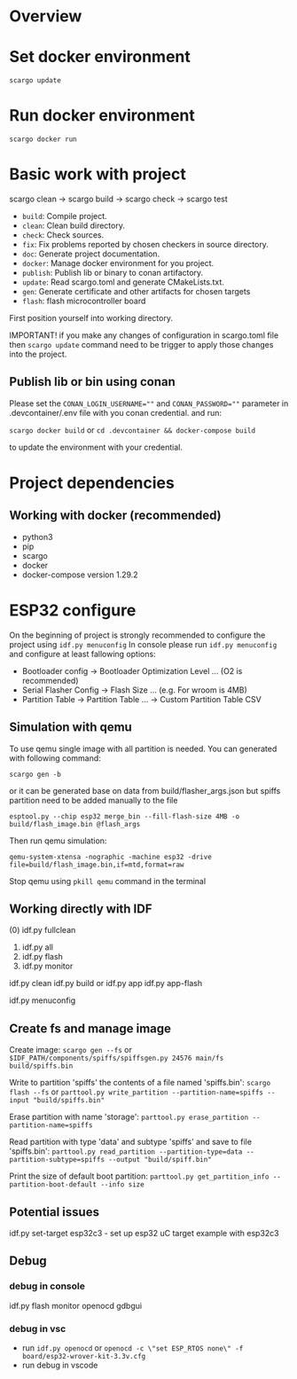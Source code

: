 # Overview

<Add project overview here>

# Set docker environment

`scargo update`

# Run docker environment

`scargo docker run`

# Basic work with project

scargo clean -> scargo build -> scargo check -> scargo test

- `build`: Compile project.
- `clean`: Clean build directory.
- `check`: Check sources.
- `fix`: Fix problems reported by chosen checkers in source directory.
- `doc`: Generate project documentation.
- `docker`: Manage docker environment for you project.
- `publish`: Publish lib or binary to conan artifactory.
- `update`: Read scargo.toml and generate CMakeLists.txt.
- `gen`: Generate certificate and other artifacts for chosen targets
- `flash`: flash microcontroller board

First position yourself into working directory.

IMPORTANT! if you make any changes of configuration in scargo.toml file then `scargo update` command need to be trigger to apply those changes into the project.

## Publish lib or bin using conan

Please set the `CONAN_LOGIN_USERNAME=""` and `CONAN_PASSWORD=""` parameter in .devcontainer/.env file with you conan credential.
and run:

`scargo docker build`
or
`cd .devcontainer && docker-compose build`

to update the environment with your credential.

# Project dependencies

## Working with docker (recommended)

- python3
- pip
- scargo
- docker
- docker-compose version 1.29.2

# ESP32 configure
On the beginning of project is strongly recommended to configure the project using `idf.py menuconfig`
In console please run `idf.py menuconfig` and configure at least fallowing options:
- Bootloader config -> Bootloader Optimization Level ...  (O2 is recommended)
- Serial Flasher Config -> Flash Size ... (e.g. For wroom is 4MB)
- Partition Table -> Partition Table ... -> Custom Partition Table CSV

## Simulation with qemu
To use qemu single image with all partition is needed. You can generated with following command: 

`scargo gen -b` 

or it can be generated base on data from build/flasher_args.json but spiffs partition need to be added manually to the file

`esptool.py --chip esp32 merge_bin --fill-flash-size 4MB -o build/flash_image.bin @flash_args`

Then run qemu simulation:

`qemu-system-xtensa -nographic -machine esp32 -drive file=build/flash_image.bin,if=mtd,format=raw`

Stop qemu using `pkill qemu` command in the terminal

## Working directly with IDF

(0) idf.py fullclean

1. idf.py all
2. idf.py flash
3. idf.py monitor

idf.py clean
idf.py build
or
idf.py app
idf.py app-flash

idf.py menuconfig

## Create fs and manage image

Create image:
`scargo gen --fs`
or
`$IDF_PATH/components/spiffs/spiffsgen.py 24576 main/fs build/spiffs.bin`

Write to partition 'spiffs' the contents of a file named 'spiffs.bin':
`scargo flash --fs`
or
`parttool.py write_partition --partition-name=spiffs --input "build/spiffs.bin"`

Erase partition with name 'storage':
`parttool.py erase_partition --partition-name=spiffs`

Read partition with type 'data' and subtype 'spiffs' and save to file 'spiffs.bin':
`parttool.py read_partition --partition-type=data --partition-subtype=spiffs --output "build/spiff.bin"`

Print the size of default boot partition:
`parttool.py get_partition_info --partition-boot-default --info size`

## Potential issues

idf.py set-target esp32c3 - set up esp32 uC target example with esp32c3


## Debug

### debug in console

idf.py flash monitor openocd gdbgui

### debug in vsc

- run `idf.py openocd` or `openocd -c \"set ESP_RTOS none\" -f board/esp32-wrover-kit-3.3v.cfg`
- run debug in vscode

